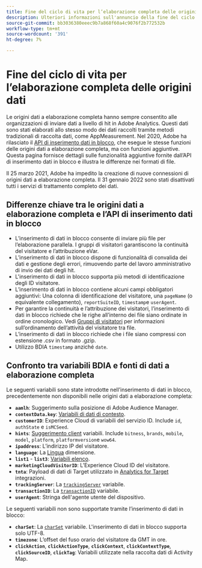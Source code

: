 ```yaml
---
title: Fine del ciclo di vita per l’elaborazione completa delle origini dati
description: Ulteriori informazioni sull'annuncio della fine del ciclo di vita per le origini dati a elaborazione completa.
source-git-commit: bb3036380eeec9b7a868f60a4c9076f2b772532b
workflow-type: tm+mt
source-wordcount: '391'
ht-degree: 7%

---
```


# Fine del ciclo di vita per l’elaborazione completa delle origini dati

Le origini dati a elaborazione completa hanno sempre consentito alle organizzazioni di inviare dati a livello di hit in Adobe Analytics. Questi dati sono stati elaborati allo stesso modo dei dati raccolti tramite metodi tradizionali di raccolta dati, come AppMeasurement. Nel 2020, Adobe ha rilasciato il [API di inserimento dati in blocco](https://developer.adobe.com/analytics-apis/docs/2.0/guides/endpoints/bulk-data-insertion/), che esegue le stesse funzioni delle origini dati a elaborazione completa, ma con funzioni aggiuntive. Questa pagina fornisce dettagli sulle funzionalità aggiuntive fornite dall’API di inserimento dati in blocco e illustra le differenze nei formati di file.

Il 25 marzo 2021, Adobe ha impedito la creazione di nuove connessioni di origini dati a elaborazione completa. Il 31 gennaio 2022 sono stati disattivati tutti i servizi di trattamento completo dei dati.

## Differenze chiave tra le origini dati a elaborazione completa e l’API di inserimento dati in blocco

* L’inserimento di dati in blocco consente di inviare più file per l’elaborazione parallela. I gruppi di visitatori garantiscono la continuità del visitatore e l’attribuzione eVar.
* L’inserimento di dati in blocco dispone di funzionalità di convalida dei dati e gestione degli errori, rimuovendo parte del lavoro amministrativo di invio dei dati degli hit.
* L&#39;inserimento di dati in blocco supporta più metodi di identificazione degli ID visitatore.
* L’inserimento di dati in blocco contiene alcuni campi obbligatori aggiuntivi: Una colonna di identificazione del visitatore, una `pageName` (o equivalente collegamento), `reportSuiteID`, `timestamp`e `userAgent`.
* Per garantire la continuità e l’attribuzione dei visitatori, l’inserimento di dati in blocco richiede che le righe all’interno dei file siano ordinate in ordine cronologico. Vedi [Gruppi di visitatori](https://developer.adobe.com/analytics-apis/docs/2.0/guides/endpoints/bulk-data-insertion/visitor-groups/) per informazioni sull’ordinamento dell’attività del visitatore tra file.
* L’inserimento di dati in blocco richiede che i file siano compressi con estensione .csv in formato .gzip.
* Utilizzo BDIA `timestamp` anziché `date`.

## Confronto tra variabili BDIA e fonti di dati a elaborazione completa

Le seguenti variabili sono state introdotte nell’inserimento di dati in blocco, precedentemente non disponibili nelle origini dati a elaborazione completa:

* **`aamlh`**: Suggerimento sulla posizione di Adobe Audience Manager.
* **`contextData.key`**: [Variabili di dati di contesto](/help/implement/vars/page-vars/contextdata.md).
* **`customerID`**: Experience Cloud di variabili del servizio ID. Include `id`, `authState` e `isMCSeed`.
* **`hints`**: [Suggerimento client](https://experienceleague.adobe.com/docs/experience-platform/edge/fundamentals/user-agent-client-hints.html) variabili. Include `bitness`, `brands`, `mobile`, `model`, `platform`, `platformversion`e `wow64`.
* **`ipaddress`**: L’indirizzo IP del visitatore.
* **`language`**: La [Lingua](/help/components/dimensions/language.md) dimensione.
* **`list1`** - **`list3`**: [Variabili elenco](/help/implement/vars/page-vars/list.md).
* **`marketingCloudVisitorID`**: L’Experience Cloud ID del visitatore.
* **`tnta`**: Payload di dati di Target utilizzato in [Analytics for Target](https://experienceleague.adobe.com/docs/target/using/integrate/a4t/a4t.html?lang=it) integrazioni.
* **`trackingServer`**: La [`trackingServer`](/help/implement/vars/config-vars/trackingserver.md) variabile.
* **`transactionID`**: La [`transactionID`](/help/implement/vars/page-vars/transactionid.md) variabile.
* **`userAgent`**: Stringa dell&#39;agente utente del dispositivo.

Le seguenti variabili non sono supportate tramite l’inserimento di dati in blocco:

* **`charSet`**: La [`charSet`](/help/implement/vars/config-vars/charset.md) variabile. L&#39;inserimento di dati in blocco supporta solo UTF-8.
* **`timezone`**: L’offset del fuso orario del visitatore da GMT in ore.
* **`clickAction`**, **`clickActionType`**, **`clickContext`**, **`clickContextType`**, **`clickSourceID`**, **`clickTag`**: Variabili utilizzate nella raccolta dati di Activity Map.
